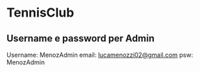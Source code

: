 # TennisClub


## Username e password per Admin
Username: MenozAdmin
email: lucamenozzi02@gmail.com
psw: MenozAdmin
